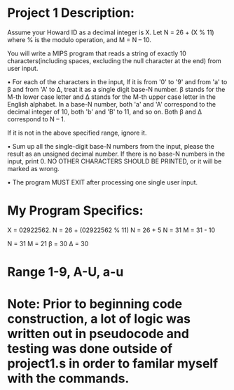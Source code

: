 # Project 1 Description:
Assume your Howard ID as a decimal integer is X. Let N = 26 + (X % 11) where % is the modulo
operation, and M = N – 10.

You will write a MIPS program that reads a string of exactly 10 characters(including spaces, excluding
the null character at the end) from user input.

• For each of the characters in the input, If it is from '0' to '9' and from 'a' to β and from 'A' to Δ, treat it as a single digit base-N
number. 
    β stands for the M-th lower case letter and Δ stands for the M-th upper case
letter in the English alphabet. In a base-N number, both 'a' and 'A' correspond to the
decimal integer of 10, both 'b' and 'B' to 11, and so on. Both β and Δ correspond to N – 1.

If it is not in the above specified range, ignore it.

• Sum up all the single-digit base-N numbers from the input, please the result as an unsigned
decimal number. If there is no base-N numbers in the input, print 0. NO OTHER CHARACTERS
SHOULD BE PRINTED, or it will be marked as wrong.

• The program MUST EXIT after processing one single user input.

# My Program Specifics:
X = 02922562. N = 26 + (02922562 % 11) 
N = 26 + 5 
N = 31
M = 31 - 10

N = 31
M = 21
β = 30
Δ = 30

# Range 1-9, A-U, a-u
# Note: Prior to beginning code construction, a lot of logic was written out in pseudocode and testing was done outside of project1.s in order to familar myself with the commands.
